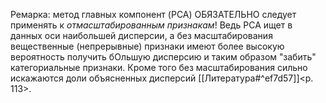 Ремарка: метод главных компонент (PCA) ОБЯЗАТЕЛЬНО следует применять к _отмасштабированным признакам_! Ведь PCA ищет в данных оси наибольшей дисперсии, а без масштабирования вещественные (непрерывные) признаки имеют более высокую вероятность получить бОльшую дисперсию и таким образом "забить" категориальные признаки. Кроме того без масштабирования сильно искажаются доли объясненных дисперсий [[Литература#^ef7d57]]<p. 113>.
